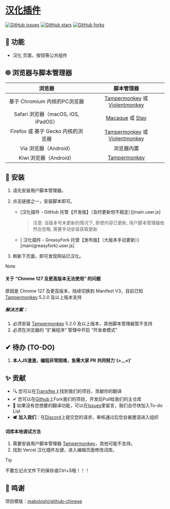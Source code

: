 # [ 汉化插件][project-url]

  [![GitHub issues][issues-image]][issues-url]
  [![GitHub stars][stars-image]][stars-url]
  [![GitHub forks][forks-image]][forks-url]



## 🚩 功能

- 汉化  页面，按钮等公共组件



## 🌐 浏览器与脚本管理器

浏览器                               | 脚本管理器
:----------------------------------: | :---------:
基于 Chromium 内核的PC浏览器 | [Tampermonkey][Tampermonkey] 或 [Violentmonkey][Violentmonkey]
Safari 浏览器（macOS, iOS, iPadOS）  | [Macaque][Macaque] 或 [Stay][Stay]
Firefox 或 基于 Gecko 内核的浏览器   | [Tampermonkey][Tampermonkey] 或 [Violentmonkey][Violentmonkey]
Via 浏览器（Android）                | 浏览器内置 
Kiwi 浏览器（Android） | [Tampermonkey][Tampermonkey] 



## 💽 安装

1. 请先安装用户脚本管理器。

1. 点击链接之一，安装脚本即可。
    - [汉化插件 - GitHub 托管【开发版】（及时更新但不稳定）][main.user.js]
      
        > 注意: 当版本号未更新的情况下, 即使内容已更新, 用户脚本管理器依然会忽略, 需要手动安装获取更新
      
    - [ 汉化插件 - GreasyFork 托管【发布版】（大版本手动更新）][main(greasyfork).user.js]
    
1. 刷新下页面，即可发现网站已汉化。
> [!Note]
>
> #### 关于 “Chrome 127 及更高版本无法使用” 的问题
> 原因是 Chrome 127 及更高版本，陆续切换到 Manifest V3，目前已知 [Tampermonkey][Tampermonkey] 5.2.0 及以上版本支持
> ##### 解决方案：
> 1. 必须安装 [Tampermonkey][Tampermonkey] 5.2.0 及以上版本，其他脚本管理器暂不支持
> 2. 必须在浏览器的 “扩展程序” 管理中开启 “开发者模式”



## ✔ 待办 (TO-DO)

1. **本人JS渣渣，编程非常困难，急需大家 PR 共同努力`(*>﹏<*)′**



## ✨ 贡献

- 🔍 您可以在[Transifex](https://explore.transifex.com/)上找到我们的项目，贡献你的翻译
- ✔ 您可以在[Github](https://github.com/MCGA1976)上Fork我们的项目，开发后Pull给我们的主仓库
- 🤯 如果没有您想要的翻译功能，可以在[Issues][issues-url]里留言，我们会尽快加入To-do List
- 🕊 **加入我们**：在[Discord](https://discord.com/channels/1223212822679392276)上提交您的请求，审核通过后您会被邀请进入组织

#### 词库本地调试方法

1. 需要安装用户脚本管理器 [Tampermonkey][Tampermonkey]，其他可能不支持。
1. 找到 Vercel 汉化插件左键，进入编辑页面修改词库。

  > [!TIP]
  > 不要忘记点文件下的保存或Ctrl+S哦！！！



</details>

[project-url]: https://github.com/ " 汉化插件"

[issues-url]: https://github.com/ "议题"
[issues-image]: https://img.shields.io/github/issues/?style=flat-square&logo=github&label=Issue

[stars-url]: https://github.com/stargazers "星标"
[stars-image]: https://img.shields.io/github/stars/?style=flat-square&logo=github&label=Star

[forks-url]: https://github.com/network "复刻"
[forks-image]: https://img.shields.io/github/forks/?style=flat-square&logo=github&label=Fork

[Tampermonkey]: http://tampermonkey.net/ "篡改猴"
[Violentmonkey]: https://violentmonkey.github.io/ "暴力猴"
[Macaque]: https://macaque.app/ "猕猴"
[Stay]: https://apps.apple.com/cn/app/stay-for-safari-%E6%B5%8F%E8%A7%88%E5%99%A8%E4%BC%B4%E4%BE%A3/id1591620171 "Stay"

## 💝 鸣谢

项目模版：[maboloshi/github-chinese](https://github.com/maboloshi/github-chinese)
